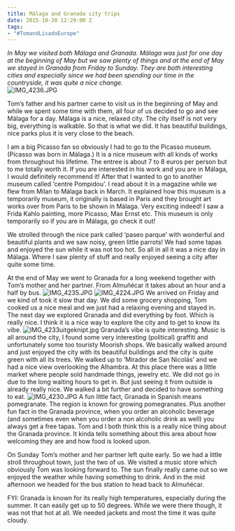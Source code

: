 ```yaml
---
title: Málaga and Granada city trips
date: 2015-10-30 12:29:00 Z
tags:
- "#TomandLisadoEurope"
---
```


*In May we visited both Málaga and Granada. Málaga was just for one day at the beginning of May but we saw plenty of things and at the end of May we stayed in Granada from Friday to Sunday. They are both interesting cities and especially since we had been spending our time in the countryside, it was quite a nice change.*\
![IMG_4236.JPG](/uploads/IMG_4236.JPG)
<!--more-->
Tom’s father and his partner came to visit us in the beginning of May and while we spent some time with them, all four of us decided to go and see Málaga for a day. Málaga is a nice, relaxed city. The city itself is not very big, everything is walkable. So that is what we did. It has beautiful buildings, nice parks plus it is very close to the beach.

I am a big Picasso fan so obviously I had to go to the Picasso museum. (Picasso was born in Málaga.) It is a nice museum with all kinds of works from throughout his lifetime. The entree is about 7 to 8 euros per person but to me totally worth it. If you are interested in his work and you are in Málaga, I would definitely recommend it!  After that I wanted to go to another museum called ‘centre Pompidou’. I read about it in a magazine while we flew from Milan to Málaga back in March. It explained how this museum is a temporarily museum, it originally is based in Paris and they brought art works over from Paris to be shown in Málaga. Very exciting indeed! I saw a Frida Kahlo painting, more Picasso, Max Ernst etc. This museum is only temporarily so if you are in Málaga, go check it out!

We strolled through the nice park called ‘paseo parque’ with wonderful and beautiful plants and we saw noisy, green little parrots! We had some tapas and enjoyed the sun while it was not too hot. So all in all it was a nice day in Málaga. Where I saw plenty of stuff and really enjoyed seeing a city after quite some time.

At the end of May we went to Granada for a long weekend together with Tom’s mother and her partner. From Almuñécar it takes about an hour and a half by bus.
![IMG_4235.JPG](/uploads/IMG_4235.JPG)
![IMG_4224.JPG](/uploads/IMG_4224.JPG)
We arrived on Friday and we kind of took it slow that day. We did some grocery shopping, Tom cooked us a nice meal and we just had a relaxing evening and stayed in. The next day we explored Granada and did everything by foot. Which is really nice. I think it is a nice way to explore the city and to get to know its vibe.
![IMG_4233uitgeknipt.jpg](/uploads/IMG_4233uitgeknipt.jpg)
Granada’s vibe is quite interesting. Music is all around the city, I found some very interesting  (political) graffiti and unfortunately some too touristy Moorish shops. We basically walked around and just enjoyed the city with its beautiful buildings and the city is quite green with all its trees. We walked up to ‘Mirador de San Nicolás’ and we had a nice view overlooking the Alhambra. At this place there was a little market where people sold handmade things, jewelry etc. We did not go in due to the long waiting hours to get in. But just seeing it from outside is already really nice. We walked a bit further and decided to have something to eat.
![IMG_4230.JPG](/uploads/IMG_4230.JPG)
A fun little fact, Granada in Spanish means pomegranate. The region is known for growing pomegranates. Plus another fun fact in the Granada province, when you order an alcoholic beverage (and sometimes even when you order a non alcoholic drink as well) you always get a free tapas. Tom and I both think this is a really nice thing about the Granada province. It kinda tells something about this area about how welcoming they are and how food is looked upon.

On Sunday Tom’s mother and her partner left quite early. So we had a little stroll throughout town, just the two of us. We visited a music store which obviously Tom was looking forward to. The sun finally really came out so we enjoyed the weather while having something to drink. And in the mid afternoon we headed for the bus station to head back to Almuñécar.

FYI: Granada is known for its really high temperatures, especially during the summer. It can easily get up to 50 degrees. While we were there though, it was not that hot at all. We needed jackets and most the time it was quite cloudy.